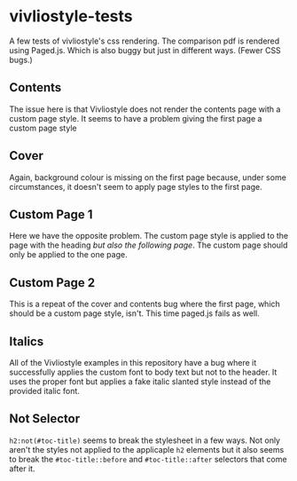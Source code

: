 # vivliostyle-tests

A few tests of vivliostyle's css rendering. The comparison pdf is rendered using Paged.js. Which is also buggy but just in different ways. (Fewer CSS bugs.)

## Contents

The issue here is that Vivliostyle does not render the contents page with a custom page style. It seems to have a problem giving the first page a custom page style

## Cover

Again, background colour is missing on the first page because, under some circumstances, it doesn't seem to apply page styles to the first page.

## Custom Page 1

Here we have the opposite problem. The custom page style is applied to the page with the heading _but also the following page_. The custom page should only be applied to the one page.

## Custom Page 2

This is a repeat of the cover and contents bug where the first page, which should be a custom page style, isn't. This time paged.js fails as well.

## Italics

All of the Vivliostyle examples in this repository have a bug where it successfully applies the custom font to body text but not to the header. It uses the proper font but applies a fake italic slanted style instead of the provided italic font.

## Not Selector

`h2:not(#toc-title)` seems to break the stylesheet in a few ways. Not only aren't the styles not applied to the applicaple `h2` elements but it also seems to break the `#toc-title::before` and `#toc-title::after` selectors that come after it.
